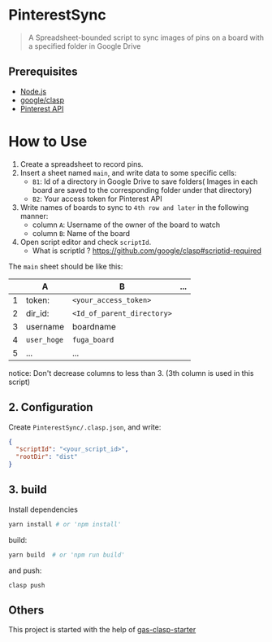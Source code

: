 # PinterestSync

> A Spreadsheet-bounded script to sync images of pins on a board with a specified folder in Google Drive

## Prerequisites

- [Node.js](https://nodejs.org/)
- [google/clasp](https://github.com/google/clasp)
- [Pinterest API](https://developers.pinterest.com/docs/api/overview/)

# How to Use

1. Create a spreadsheet to record pins.
2. Insert a sheet named `main`, and write data to some specific cells:
   - `B1`: Id of a directory in Google Drive to save folders( Images in each board are saved to the corresponding folder under that directory)
   - `B2`: Your access token for Pinterest API
3. Write names of boards to sync to `4th row and later` in the following manner:
   - column `A`: Username of the owner of the board to watch
   - column `B`: Name of the board
4. Open script editor and check `scriptId`.
   - What is scriptId ? https://github.com/google/clasp#scriptid-required

The `main` sheet should be like this:

|     | A           | B                          | ... |
| --- | ----------- | -------------------------- | --- |
| 1   | token:      | `<your_access_token>`      |     |
| 2   | dir_id:     | `<Id_of_parent_directory>` |     |
| 3   | username    | boardname                  |     |
| 4   | `user_hoge` | `fuga_board`               |     |
| 5   | ...         | ...                        |     |

notice: Don't decrease columns to less than 3. (3th column is used in this script)

## 2. Configuration

Create `PinterestSync/.clasp.json`, and write:

```json
{
  "scriptId": "<your_script_id>",
  "rootDir": "dist"
}
```

## 3. build

Install dependencies

```bash
yarn install # or 'npm install'
```

build:

```bash
yarn build  # or 'npm run build'
```

and push:

```
clasp push
```

## Others

This project is started with the help of [gas-clasp-starter](https://github.com/howdy39/gas-clasp-starter)
